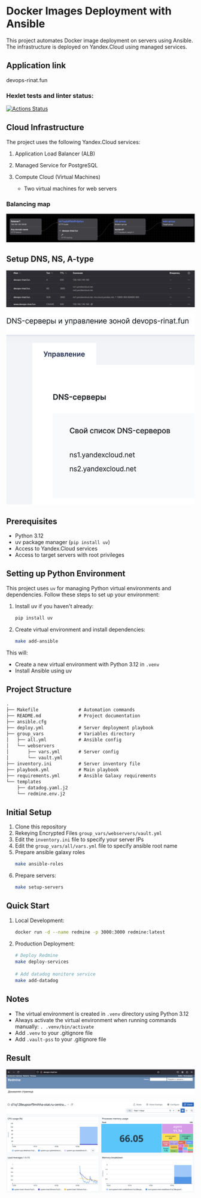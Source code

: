 # Docker Images Deployment with Ansible

This project automates Docker image deployment on servers using Ansible. The infrastructure is deployed on Yandex.Cloud using managed services.

## Application link
devops-rinat.fun

### Hexlet tests and linter status:
[![Actions Status](https://github.com/talveRinat/devops-for-programmers-project-76/actions/workflows/hexlet-check.yml/badge.svg)](https://github.com/talveRinat/devops-for-programmers-project-76/actions)


## Cloud Infrastructure

The project uses the following Yandex.Cloud services:

1. Application Load Balancer (ALB)

2. Managed Service for PostgreSQL

3. Compute Cloud (Virtual Machines)
   - Two virtual machines for web servers

### Balancing map

![balancing_map](img/balancing_map.png)

## Setup DNS, NS, A-type

![dns](img/dns.png)

![ns](img/regru.png)

## Prerequisites

- Python 3.12
- uv package manager (`pip install uv`)
- Access to Yandex.Cloud services
- Access to target servers with root privileges

## Setting up Python Environment

This project uses `uv` for managing Python virtual environments and dependencies. Follow these steps to set up your environment:

1. Install uv if you haven't already:
   ```bash
   pip install uv
   ```

2. Create virtual environment and install dependencies:
   ```bash
   make add-ansible
   ```

This will:
- Create a new virtual environment with Python 3.12 in `.venv`
- Install Ansible using uv

## Project Structure

```
.
├── Makefile               # Automation commands
├── README.md              # Project documentation
├── ansible.cfg
├── deploy.yml             # Server deployment playbook
├── group_vars             # Variables directory
│   ├── all.yml            # Ansible config
│   └── webservers
│       ├── vars.yml       # Server config
│       └── vault.yml
├── inventory.ini          # Server inventory file
├── playbook.yml           # Main playbook
├── requirements.yml       # Ansible Galaxy requirements
└── templates
    ├── datadog.yaml.j2
    └── redmine.env.j2      
```

## Initial Setup

1. Clone this repository
2. Rekeying Encrypted Files `group_vars/webservers/vault.yml`
2. Edit the `inventory.ini` file to specify your server IPs
3. Edit the `group_vars/all/vars.yml` file to specify ansible root name
4. Prepare ansible galaxy roles
   ```bash
   make ansible-roles
   ```
5. Prepare servers:
   ```bash
   make setup-servers
   ```

## Quick Start

1. Local Development:
   ```bash
   docker run -d --name redmine -p 3000:3000 redmine:latest
   ```

2. Production Deployment:
   ```bash
   # Deploy Redmine
   make deploy-services

   # Add datadog monitore service
   make add-datadog
   ```

## Notes

- The virtual environment is created in `.venv` directory using Python 3.12
- Always activate the virtual environment when running commands manually: `. .venv/bin/activate`
- Add `.venv` to your .gitignore file
- Add `.vault-pss` to your .gitignore file


## Result 
![result](img/result.png)

![datadog](img/datadog.png)